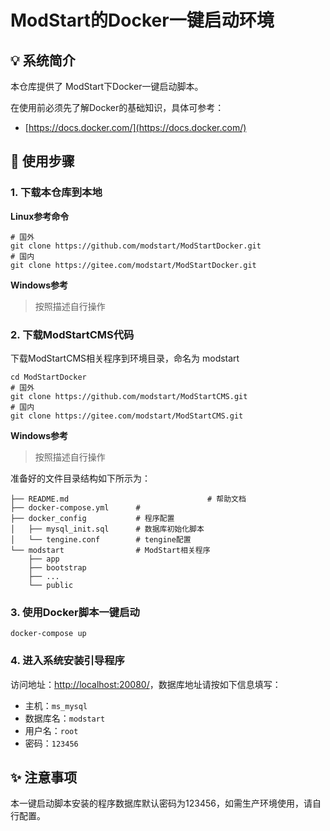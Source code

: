 # ModStart的Docker一键启动环境

##  💡 系统简介

本仓库提供了 ModStart下Docker一键启动脚本。

在使用前必须先了解Docker的基础知识，具体可参考：

- [https://docs.docker.com/](https://docs.docker.com/)



## 🔧 使用步骤

### 1. 下载本仓库到本地

**Linux参考命令**

```shell
# 国外
git clone https://github.com/modstart/ModStartDocker.git
# 国内
git clone https://gitee.com/modstart/ModStartDocker.git
```

**Windows参考**

> 按照描述自行操作



### 2. 下载ModStartCMS代码

下载ModStartCMS相关程序到环境目录，命名为 modstart


```shell
cd ModStartDocker
# 国外
git clone https://github.com/modstart/ModStartCMS.git
# 国内
git clone https://gitee.com/modstart/ModStartCMS.git
```

**Windows参考**

> 按照描述自行操作

准备好的文件目录结构如下所示为：

```
├── README.md								# 帮助文档
├── docker-compose.yml      # 
├── docker_config           # 程序配置
│   ├── mysql_init.sql      # 数据库初始化脚本
│   └── tengine.conf        # tengine配置
└── modstart                # ModStart相关程序
    ├── app
    ├── bootstrap
    ├── ...
    └── public
```



### 3. 使用Docker脚本一键启动

```shell
docker-compose up
```



### 4. 进入系统安装引导程序

访问地址：[http://localhost:20080/](http://localhost:20080/)，数据库地址请按如下信息填写：

- 主机：`ms_mysql`
- 数据库名：`modstart`
- 用户名：`root`
- 密码：`123456`



## ✨ 注意事项

本一键启动脚本安装的程序数据库默认密码为123456，如需生产环境使用，请自行配置。
